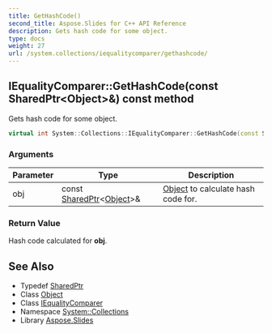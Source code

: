 ```yaml
---
title: GetHashCode()
second_title: Aspose.Slides for C++ API Reference
description: Gets hash code for some object.
type: docs
weight: 27
url: /system.collections/iequalitycomparer/gethashcode/
---
```

## IEqualityComparer::GetHashCode(const SharedPtr\<Object\>\&) const method


Gets hash code for some object.

```cpp
virtual int System::Collections::IEqualityComparer::GetHashCode(const SharedPtr<Object> &obj) const =0
```


### Arguments

| Parameter | Type | Description |
| --- | --- | --- |
| obj | const [SharedPtr](../../../system/sharedptr/)\<[Object](../../../system/object/)\>\& | [Object](../../../system/object/) to calculate hash code for. |

### Return Value

Hash code calculated for **obj**.

## See Also

* Typedef [SharedPtr](../../../system/sharedptr/)
* Class [Object](../../../system/object/)
* Class [IEqualityComparer](../)
* Namespace [System::Collections](../../)
* Library [Aspose.Slides](../../../)